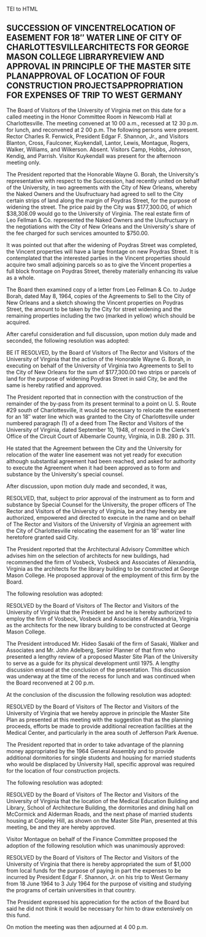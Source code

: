  TEI to HTML

SUCCESSION OF VINCENTRELOCATION OF EASEMENT FOR 18″ WATER LINE OF CITY OF CHARLOTTESVILLEARCHITECTS FOR GEORGE MASON COLLEGE LIBRARYREVIEW AND APPROVAL IN PRINCIPLE OF THE MASTER SITE PLANAPPROVAL OF LOCATION OF FOUR CONSTRUCTION PROJECTSAPPROPRIATION FOR EXPENSES OF TRIP TO WEST GERMANY
------------------------------------------------------------------------------------------------------------------------------------------------------------------------------------------------------------------------------------------------------------------------------------------------

The Board of Visitors of the University of Virginia met on this date for a called meeting in the Honor Committee Room in Newcomb Hall at Charlottesville. The meeting convened at 10 00 a.m., recessed at 12 30 p.m. for lunch, and reconvened at 2 00 p.m. The following persons were present. Rector Charles R. Fenwick, President Edgar F. Shannon, Jr., and Visitors Blanton, Cross, Faulconer, Kuykendall, Lantor, Lewis, Montague, Rogers, Walker, Williams, and Wilkerson. Absent. Visitors Camp, Hobbs, Johnson, Kendig, and Parrish. Visitor Kuykendall was present for the afternoon meeting only.

The President reported that the Honorable Wayne G. Borah, the University's representative with respect to the Succession, had recently united on behalf of the University, in two agreements with the City of New Orleans, whereby the Naked Owners and the Usufructuary had agreed to sell to the City certain strips of land along the margin of Poydras Street, for the purpose of widening the street. The price paid by the City was $177,300.00, of which $38,308.09 would go to the University of Virginia. The real estate firm of Leo Fellman & Co. represented the Naked Owners and the Usufructuary in the negotiations with the City of New Orleans and the University's share of the fee charged for such services amounted to $750.00.

It was pointed out that after the widening of Poydras Street was completed, the Vincent properties will have a large frontage on new Poydras Street. It is contemplated that the interested parties in the Vincent properties should acquire two small adjoining parcels so as to give the Vincent properties a full block frontage on Poydras Street, thereby materially enhancing its value as a whole.

The Board then examined copy of a letter from Leo Fellman & Co. to Judge Borah, dated May 8, 1964, copies of the Agreements to Sell to the City of New Orleans and a sketch showing the Vincent properties on Poydras Street, the amount to be taken by the City for street widening and the remaining properties including the two (marked in yellow) which should be acquired.

After careful consideration and full discussion, upon motion duly made and seconded, the following resolution was adopted:

BE IT RESOLVED, by the Board of Visitors of The Rector and Visitors of the University of Virginia that the action of the Honorable Wayne G. Borah, in executing on behalf of the University of Virginia two Agreements to Sell to the City of New Orleans for the sum of $177,300.00 two strips or parcels of land for the purpose of widening Poydras Street in said City, be and the same is hereby ratified and approved.

The President reported that in connection with the construction of the remainder of the by-pass from its present terminal to a point on U. S. Route #29 south of Charlottesville, it would be necessary to relocate the easement for an 18″ water line which was granted to the City of Charlottesville under numbered paragraph (1) of a deed from The Rector and Visitors of the University of Virginia, dated September 10, 1948, of record in the Clerk's Office of the Circuit Court of Albemarle County, Virginia, in D.B. 280 p. 311.

He stated that the Agreement between the City and the University for relocation of the water line easement was not yet ready for execution although substantial agreement had been reached, and asked for authority to execute the Agreement when it had been approved as to form and substance by the University's special counsel.

After discussion, upon motion duly made and seconded, it was,

RESOLVED, that, subject to prior approval of the instrument as to form and substance by Special Counsel for the University, the proper officers of The Rector and Visitors of the University of Virginia, be and they hereby are authorized, empowered and directed to execute in the name and on behalf of The Rector and Visitors of the University of Virginia an agreement with the City of Charlottesville relocating the easement for an 18″ water line heretofore granted said City.

The President reported that the Architectural Advisory Committee which advises him on the selection of architects for new buildings, had recommended the firm of Vosbeck, Vosbeck and Associates of Alexandria, Virginia as the architects for the library building to be constructed at George Mason College. He proposed approval of the employment of this firm by the Board.

The following resolution was adopted:

RESOLVED by the Board of Visitors of The Rector and Visitors of the University of Virginia that the President be and he is hereby authorized to employ the firm of Vosbeck, Vosbeck and Associates of Alexandria, Virginia as the architects for the new library building to be constructed at George Mason College.

The President introduced Mr. Hideo Sasaki of the firm of Sasaki, Walker and Associates and Mr. John Adelberg, Senior Planner of that firm who presented a lengthy review of a proposed Master Site Plan of the University to serve as a guide for its physical development until 1975. A lengthy discussion ensued at the conclusion of the presentation. This discussion was underway at the time of the recess for lunch and was continued when the Board reconvened at 2 00 p.m.

At the conclusion of the discussion the following resolution was adopted:

RESOLVED by the Board of Visitors of The Rector and Visitors of the University of Virginia that we hereby approve in principle the Master Site Plan as presented at this meeting with the suggestion that as the planning proceeds, efforts be made to provide additional recreation facilities at the Medical Center, and particularly in the area south of Jefferson Park Avenue.

The President reported that in order to take advantage of the planning money appropriated by the 1964 General Assembly and to provide additional dormitories for single students and housing for married students who would be displaced by University Hall, specific approval was required for the location of four construction projects.

The following resolution was adopted:

RESOLVED by the Board of Visitors of The Rector and Visitors of the University of Virginia that the location of the Medical Education Building and Library, School of Architecture Building, the dormitories and dining hall on McCormick and Alderman Roads, and the next phase of married students housing at Copeley Hill, as shown on the Master Site Plan, presented at this meeting, be and they are hereby approved.

Visitor Montague on behalf of the Finance Committee proposed the adoption of the following resolution which was unanimously approved:

RESOLVED by the Board of Visitors of The Rector and Visitors of the University of Virginia that there is hereby appropriated the sum of $1,000 from local funds for the purpose of paying in part the expenses to be incurred by President Edgar F. Shannon, Jr. on his trip to West Germany from 18 June 1964 to 3 July 1964 for the purpose of visiting and studying the programs of certain universities in that country.

The President expressed his appreciation for the action of the Board but said he did not think it would be necessary for him to draw extensively on this fund.

On motion the meeting was then adjourned at 4 00 p.m.